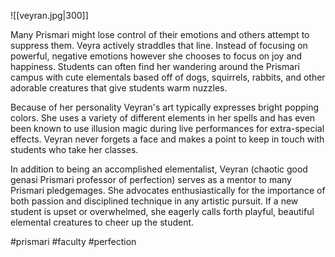 ![[veyran.jpg|300]]

Many Prismari might lose control of their emotions and others attempt to suppress them. Veyra actively straddles that line. Instead of focusing on powerful, negative emotions however she chooses to focus on joy and happiness. Students can often find her wandering around the Prismari campus with cute elementals based off of dogs, squirrels, rabbits, and other adorable creatures that give students warm nuzzles. 

Because of her personality Veyran's art typically expresses bright popping colors. She uses a variety of different elements in her spells and has even been known to use illusion magic during live performances for extra-special effects. Veyran never forgets a face and makes a point to keep in touch with students who take her classes.

In addition to being an accomplished elementalist, Veyran (chaotic good genasi Prismari professor of perfection) serves as a mentor to many Prismari pledgemages. She advocates enthusiastically for the importance of both passion and disciplined technique in any artistic pursuit. If a new student is upset or overwhelmed, she eagerly calls forth playful, beautiful elemental creatures to cheer up the student.

#prismari
#faculty
#perfection 